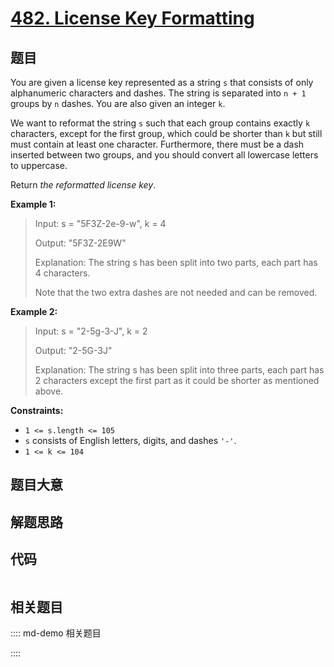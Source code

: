# [482. License Key Formatting](https://leetcode.com/problems/license-key-formatting/)

## 题目

You are given a license key represented as a string `s` that consists of only
alphanumeric characters and dashes. The string is separated into `n + 1`
groups by `n` dashes. You are also given an integer `k`.

We want to reformat the string `s` such that each group contains exactly `k`
characters, except for the first group, which could be shorter than `k` but
still must contain at least one character. Furthermore, there must be a dash
inserted between two groups, and you should convert all lowercase letters to
uppercase.

Return _the reformatted license key_.



**Example 1:**

> Input: s = "5F3Z-2e-9-w", k = 4
> 
> Output: "5F3Z-2E9W"
> 
> Explanation: The string s has been split into two parts, each part has 4 characters.
> 
> Note that the two extra dashes are not needed and can be removed.

**Example 2:**

> Input: s = "2-5g-3-J", k = 2
> 
> Output: "2-5G-3J"
> 
> Explanation: The string s has been split into three parts, each part has 2 characters except the first part as it could be shorter as mentioned above.

**Constraints:**

  * `1 <= s.length <= 105`
  * `s` consists of English letters, digits, and dashes `'-'`.
  * `1 <= k <= 104`


## 题目大意

## 解题思路

## 代码

```javascript

```

## 相关题目

:::: md-demo 相关题目

::::
